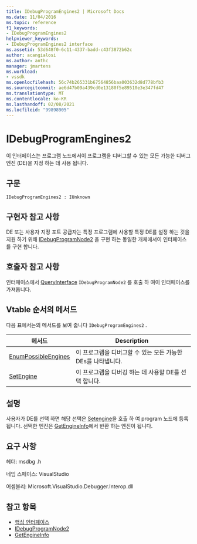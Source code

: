 ```yaml
---
title: IDebugProgramEngines2 | Microsoft Docs
ms.date: 11/04/2016
ms.topic: reference
f1_keywords:
- IDebugProgramEngines2
helpviewer_keywords:
- IDebugProgramEngines2 interface
ms.assetid: 53d648f0-6c11-4337-badd-c43f3872b62c
author: acangialosi
ms.author: anthc
manager: jmartens
ms.workload:
- vssdk
ms.openlocfilehash: 56c74b265331b67564856baa003632d8d778bfb3
ms.sourcegitcommit: ae6d47b09a439cd0e13180f5e89510e3e347fd47
ms.translationtype: MT
ms.contentlocale: ko-KR
ms.lasthandoff: 02/08/2021
ms.locfileid: "99898905"
---
```

# <a name="idebugprogramengines2"></a>IDebugProgramEngines2
이 인터페이스는 프로그램 노드에서이 프로그램을 디버그할 수 있는 모든 가능한 디버그 엔진 (DE)을 지정 하는 데 사용 됩니다.

## <a name="syntax"></a>구문

```
IDebugProgramEngines2 : IUnknown
```

## <a name="notes-for-implementers"></a>구현자 참고 사항
 DE 또는 사용자 지정 포트 공급자는 특정 프로그램에 사용할 특정 DE를 설정 하는 것을 지원 하기 위해 [IDebugProgramNode2](../../../extensibility/debugger/reference/idebugprogramnode2.md) 을 구현 하는 동일한 개체에서이 인터페이스를 구현 합니다.

## <a name="notes-for-callers"></a>호출자 참고 사항
 인터페이스에서 [QueryInterface](/cpp/atl/queryinterface) `IDebugProgramNode2` 를 호출 하 여이 인터페이스를 가져옵니다.

## <a name="methods-in-vtable-order"></a>Vtable 순서의 메서드
 다음 표에서는의 메서드를 보여 줍니다 `IDebugProgramEngines2` .

|메서드|Description|
|------------|-----------------|
|[EnumPossibleEngines](../../../extensibility/debugger/reference/idebugprogramengines2-enumpossibleengines.md)|이 프로그램을 디버그할 수 있는 모든 가능한 DEs를 나타냅니다.|
|[SetEngine](../../../extensibility/debugger/reference/idebugprogramengines2-setengine.md)|이 프로그램을 디버깅 하는 데 사용할 DE를 선택 합니다.|

## <a name="remarks"></a>설명
 사용자가 DE를 선택 하면 해당 선택은 [Setengine](../../../extensibility/debugger/reference/idebugprogramengines2-setengine.md)을 호출 하 여 program 노드에 등록 됩니다. 선택한 엔진은 [GetEngineInfo](../../../extensibility/debugger/reference/idebugprogramnode2-getengineinfo.md)에서 반환 하는 엔진이 됩니다.

## <a name="requirements"></a>요구 사항
 헤더: msdbg .h

 네임 스페이스: VisualStudio

 어셈블리: Microsoft.VisualStudio.Debugger.Interop.dll

## <a name="see-also"></a>참고 항목
- [핵심 인터페이스](../../../extensibility/debugger/reference/core-interfaces.md)
- [IDebugProgramNode2](../../../extensibility/debugger/reference/idebugprogramnode2.md)
- [GetEngineInfo](../../../extensibility/debugger/reference/idebugprogramnode2-getengineinfo.md)
